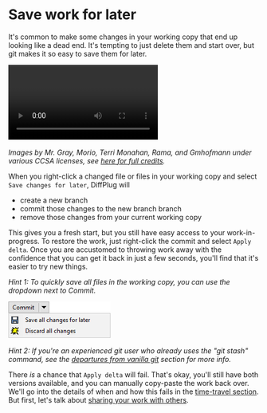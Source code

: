 # Save work for later

It's common to make some changes in your working copy that end up looking like a dead end. It's tempting to just delete them and start over, but git makes it so easy to save them for later.

![Save some changes for later, put them back in](save-for-later.mp4)

*Images by Mr. Gray, Morio, Terri Monahan, Rama, and Gmhofmann under various CCSA licenses, see [here for full credits](https://github.com/diffplug/gitfromscratch/blob/master/manuscript/branches/save-for-later/licenses.md).*

<!---
Set git user to "Eastman Kodak".

GitDagFOrmat
	private final int WIDTH_USER = GitDagFormat.getUserWidth() * 2 / 3;
	private final int WIDTH_DATE = DateFormatter.getTimestampPixelWidth() / 3;

1888 kodak.jpg           Kodak: the first popular amateur camera.
1892 slogan.jpg          Coined slogan: "You press the button, we do the rest."
1897 pocket-kodak.jpg    Launched the Folding Pocket Kodak, which featured in the novel Dracula.
1935 kodachrome.jpg      First mass-market subtractive color film - Kodachrome.
1959 starmatic.jpg       Brownie starmatic with automatic exposure adjustment.
1963 instamatic.jpg      Instamatic - grandmother of the point and shoot.

1975 digital.jpg
	- edit date
	- show in folder
	- save-for-later
	- show it is gone from folder
	- but still present in the branch

1976 kodamatic.jpg         Clone Polaroid's success with the Kodamatic.
1986 -kodamatic.jpg        Lose lawsuit to Polaroid.
1986 mavica and rc-701     Sony and Canon deliver analog no-film cameras.
1991 logitech-fotoman.jpg  Dycam ships the first consumer digital camera (Logitech licenses as Fotoman).

- Apply delta -> and commit digital
- fix date
- show that it's there now

1994 quicktake.jpg  Kodak collaborates with Apple on QuickTake color VGA camera.

- Delete the branch

FOR EACH COMMIT:
1. gain focus
2. refresh button
3. click file
4. check it
5. type message
6. commit (on the dot of i)
7. PAUSE
8. edit date
9. select changed file
10. Goto WC
11. setup next commmit
12. give focus
13. hover over dot of i
14. UNPAUSE
-->

When you right-click a changed file or files in your working copy and select `Save changes for later`, DiffPlug will

- create a new branch
- commit those changes to the new branch branch
- remove those changes from your current working copy

This gives you a fresh start, but you still have easy access to your work-in-progress. To restore the work, just right-click the commit and select `Apply delta`. Once you are accustomed to throwing work away with the confidence that you can get it back in just a few seconds, you'll find that it's easier to try new things.

*Hint 1: To quickly save all files in the working copy, you can use the dropdown next to Commit.*

![Stash](save-all-for-later.png)

*Hint 2: If you're an experienced git user who already uses the "git stash" command, see the [departures from vanilla git](../../epilogue/departures) section for more info.*

There *is* a chance that `Apply delta` will fail. That's okay, you'll still have both versions available, and you can manually copy-paste the work back over. We'll go into the details of when and how this fails in the [time-travel section](../../time-travel/time-travel.md). But first, let's talk about [sharing your work with others](../../share/share.md).
